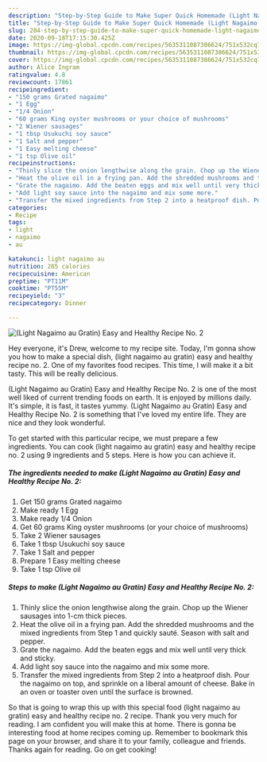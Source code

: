 ```yaml
---
description: "Step-by-Step Guide to Make Super Quick Homemade (Light Nagaimo au Gratin) Easy and Healthy Recipe No. 2"
title: "Step-by-Step Guide to Make Super Quick Homemade (Light Nagaimo au Gratin) Easy and Healthy Recipe No. 2"
slug: 284-step-by-step-guide-to-make-super-quick-homemade-light-nagaimo-au-gratin-easy-and-healthy-recipe-no-2
date: 2020-09-18T17:15:30.425Z
image: https://img-global.cpcdn.com/recipes/5635311087386624/751x532cq70/light-nagaimo-au-gratin-easy-and-healthy-recipe-no-2-recipe-main-photo.jpg
thumbnail: https://img-global.cpcdn.com/recipes/5635311087386624/751x532cq70/light-nagaimo-au-gratin-easy-and-healthy-recipe-no-2-recipe-main-photo.jpg
cover: https://img-global.cpcdn.com/recipes/5635311087386624/751x532cq70/light-nagaimo-au-gratin-easy-and-healthy-recipe-no-2-recipe-main-photo.jpg
author: Alice Ingram
ratingvalue: 4.8
reviewcount: 17861
recipeingredient:
- "150 grams Grated nagaimo"
- "1 Egg"
- "1/4 Onion"
- "60 grams King oyster mushrooms or your choice of mushrooms"
- "2 Wiener sausages"
- "1 tbsp Usukuchi soy sauce"
- "1 Salt and pepper"
- "1 Easy melting cheese"
- "1 tsp Olive oil"
recipeinstructions:
- "Thinly slice the onion lengthwise along the grain. Chop up the Wiener sausages into 1-cm thick pieces."
- "Heat the olive oil in a frying pan. Add the shredded mushrooms and the mixed ingredients from Step 1 and quickly sauté. Season with salt and pepper."
- "Grate the nagaimo. Add the beaten eggs and mix well until very thick and sticky."
- "Add light soy sauce into the nagaimo and mix some more."
- "Transfer the mixed ingredients from Step 2 into a heatproof dish. Pour the nagaimo on top, and sprinkle on a liberal amount of cheese. Bake in an oven or toaster oven until the surface is browned."
categories:
- Recipe
tags:
- light
- nagaimo
- au

katakunci: light nagaimo au 
nutrition: 265 calories
recipecuisine: American
preptime: "PT11M"
cooktime: "PT55M"
recipeyield: "3"
recipecategory: Dinner

---
```



![(Light Nagaimo au Gratin) Easy and Healthy Recipe No. 2](https://img-global.cpcdn.com/recipes/5635311087386624/751x532cq70/light-nagaimo-au-gratin-easy-and-healthy-recipe-no-2-recipe-main-photo.jpg)

Hey everyone, it's Drew, welcome to my recipe site. Today, I'm gonna show you how to make a special dish, (light nagaimo au gratin) easy and healthy recipe no. 2. One of my favorites food recipes. This time, I will make it a bit tasty. This will be really delicious.



(Light Nagaimo au Gratin) Easy and Healthy Recipe No. 2 is one of the most well liked of current trending foods on earth. It is enjoyed by millions daily. It's simple, it is fast, it tastes yummy. (Light Nagaimo au Gratin) Easy and Healthy Recipe No. 2 is something that I've loved my entire life. They are nice and they look wonderful.


To get started with this particular recipe, we must prepare a few ingredients. You can cook (light nagaimo au gratin) easy and healthy recipe no. 2 using 9 ingredients and 5 steps. Here is how you can achieve it.

<!--inarticleads1-->

##### The ingredients needed to make (Light Nagaimo au Gratin) Easy and Healthy Recipe No. 2:

1. Get 150 grams Grated nagaimo
1. Make ready 1 Egg
1. Make ready 1/4 Onion
1. Get 60 grams King oyster mushrooms (or your choice of mushrooms)
1. Take 2 Wiener sausages
1. Take 1 tbsp Usukuchi soy sauce
1. Take 1 Salt and pepper
1. Prepare 1 Easy melting cheese
1. Take 1 tsp Olive oil




<!--inarticleads2-->

##### Steps to make (Light Nagaimo au Gratin) Easy and Healthy Recipe No. 2:

1. Thinly slice the onion lengthwise along the grain. Chop up the Wiener sausages into 1-cm thick pieces.
1. Heat the olive oil in a frying pan. Add the shredded mushrooms and the mixed ingredients from Step 1 and quickly sauté. Season with salt and pepper.
1. Grate the nagaimo. Add the beaten eggs and mix well until very thick and sticky.
1. Add light soy sauce into the nagaimo and mix some more.
1. Transfer the mixed ingredients from Step 2 into a heatproof dish. Pour the nagaimo on top, and sprinkle on a liberal amount of cheese. Bake in an oven or toaster oven until the surface is browned.




So that is going to wrap this up with this special food (light nagaimo au gratin) easy and healthy recipe no. 2 recipe. Thank you very much for reading. I am confident you will make this at home. There is gonna be interesting food at home recipes coming up. Remember to bookmark this page on your browser, and share it to your family, colleague and friends. Thanks again for reading. Go on get cooking!
